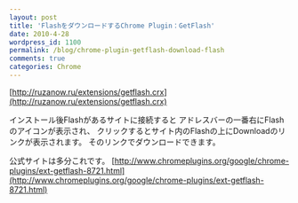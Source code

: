 ```yaml
---
layout: post
title: 'FlashをダウンロードするChrome Plugin：GetFlash'
date: 2010-4-28
wordpress_id: 1100
permalink: /blog/chrome-plugin-getflash-download-flash
comments: true
categories: Chrome
---
```

[http://ruzanow.ru/extensions/getflash.crx](http://ruzanow.ru/extensions/getflash.crx)

インストール後Flashがあるサイトに接続すると
アドレスバーの一番右にFlashのアイコンが表示され、
クリックするとサイト内のFlashの上にDownloadのリンクが表示されます。
そのリンクでダウンロードできます。

公式サイトは多分これです。
[http://www.chromeplugins.org/google/chrome-plugins/ext-getflash-8721.html](http://www.chromeplugins.org/google/chrome-plugins/ext-getflash-8721.html)
